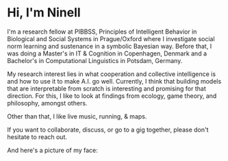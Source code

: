 # Hi, I'm Ninell

I'm a research fellow at PIBBSS, Principles of Intelligent Behavior in Biological and Social Systems in Prague/Oxford where I investigate social norm learning and sustenance in a symbolic Bayesian way. Before that, I was doing a Master's in IT & Cognition in Copenhagen, Denmark and a Bachelor's in Computational Linguistics in Potsdam, Germany. 

My research interest lies in what cooperation and collective intelligence is and how to use it to make A.I. go well. Currently, I think that building models that are interpretable from scratch is interesting and promising for that direction. For this, I like to look at findings from ecology, game theory, and philosophy, amongst others. 

Other than that, I like live music, running, & maps.

If you want to collaborate, discuss, or go to a gig together, please don't hesitate to reach out.

And here's a picture of my face:
